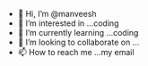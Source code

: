 - 👋 Hi, I’m @manveesh
- 👀 I’m interested in ...coding
- 🌱 I’m currently learning ...coding
- 💞️ I’m looking to collaborate on ...
- 📫 How to reach me ...my email

<!---
manveesh/manveesh is a ✨ special ✨ repository because its `README.md` (this file) appears on your GitHub profile.
You can click the Preview link to take a look at your changes.
--->
